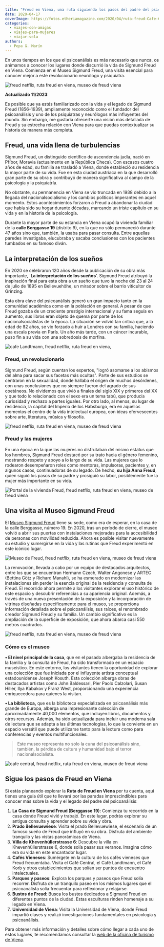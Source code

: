 ```yaml
---
title: "Freud en Viena, una ruta siguiendo los pasos del padre del psicoanálisis"
date: 2020-04-17
coverImage: https://fotos.etheriamagazine.com/2020/04/ruta-freud-Cafe-Central.jpg
categories: 
  - viajes-con-amigas
  - viajes-para-mujeres
  - viajar-sola
authors: 
  - Pepa G. Marín
---
```


En unos tiempos en los que el psicoanálisis es más necesario que nunca, os animamos a 
conocer los lugares donde discurrió la vida de Sigmund Freud en Viena. Comienza en el 
Museo Sigmund Freud, una visita esencial para conocer mejor a este revolucionario 
neurólogo y psiquiatra. 

![freud netflix, ruta freud en viena, museo de freud viena](https://fotos.etheriamagazine.com/2020/04/ruta-viena-Sigmund-Freud-900x688.jpg "Freud (1906): © Sigmund Freud Privatstiftung. Diván: © Gerald Zugmann. Entrada: © Florian Lierzer/ Sigmund Freud Foundation")

**Actualizado 11/2023** 

Es posible que ya estés familiarizado con la vida y el legado de Sigmund Freud 
(1856-1939), ampliamente reconocido como el fundador del psicoanálisis y uno de los 
psiquiatras y neurólogos más influyentes del mundo. Sin embargo, me gustaría ofrecerte 
una visión más detallada de Freud y su estrecha relación con Viena para que puedas 
contextualizar su historia de manera más completa. 

## Freud, una vida llena de turbulencias

Sigmund Freud, un distinguido científico de ascendencia judía, nació en Příbor, Moravia 
(actualmente en la República Checa). Con escasos cuatro años de edad, su familia se 
trasladó a Viena, donde estableció su residencia la mayor parte de su vida. Fue en esta 
ciudad austriaca en la que desarrolló gran parte de su obra y contribuyó de manera 
significativa al campo de la psicología y la psiquiatría. 

No obstante, su permanencia en Viena se vio truncada en 1938 debido a la llegada del 
nacionalsocialismo y los cambios políticos imperantes en aquel momento. Estos 
acontecimientos forzaron a Freud a abandonar la ciudad que había sido su hogar durante 
décadas, marcando un triste capítulo en su vida y en la historia de la psicología. 

Durante la mayor parte de su estancia en Viena ocupó la vivienda familiar de la **calle 
Berggasse 19** (distrito 9), en la que no sólo permaneció durante 47 años sino que, 
también, la usaba para pasar consulta. Entre aquellas paredes investigaba, elucubraba y 
sacaba conclusiones con los pacientes tumbados en su famoso diván. 

## La interpretación de los sueños

En 2020 se celebraron 120 años desde la publicación de su obra más importante, '**La 
interpretación de los sueños**'. Sigmund Freud atribuyó la inspiración final para esta 
obra a un sueño que tuvo la noche del 23 al 24 de julio de 1895 en Bellevuehöhe, un 
mirador sobre el barrio viticultor de Grinzing. 

Esta obra clave del psicoanálisis generó un gran impacto tanto en la comunidad académica 
como en la población en general. A pesar de que Freud gozaba de un creciente prestigio 
internacional y su fama seguía en aumento, sus libros eran objeto de quema por parte de 
los nacionalsocialistas de la época. La situación se volvió tan crítica que, a la edad 
de 82 años, se vio forzado a huir a Londres con su familia, haciendo una escala previa 
en París. Un año más tarde, con un cáncer incurable, puso fin a su vida con una 
sobredosis de morfina. 

![cafe Landtmann, freud netflix, ruta freud en viena,](https://fotos.etheriamagazine.com/2020/04/ruta-freud-Cafe-Landtmann-900x674.jpg "El Café Landtmann era uno de los favoritos de Freud.  © WienTourismus/Christian Stemper")

### Freud, un revolucionario

Sigmund Freud, según cuentan los expertos, "logró asomarse a los abismos del alma para 
sacar sus facetas más ocultas". Parte de sus estudios se centraron en la sexualidad, 
donde hallaba el origen de muchos desórdenes, con unas conclusiones que no siempre 
fueron del agrado de sus coetáneos. No olvidemos que vivió a finales del siglo XIX y 
primeros del XX y que todo lo relacionado con el sexo era un tema tabú, que producía 
curiosidad y rechazo a partes iguales. Por otro lado, al menos, su lugar de residencia, 
la capital del Imperio de los Habsburgo, era en aquellos momentos el centro de la vida 
intelectual europea, con ideas efervescentes sobre arte, literatura, música y filosofía. 

![freud netflix, ruta freud en viena, museo de freud viena](https://fotos.etheriamagazine.com/2020/04/Sigmund-Freud-1920-900x652.jpg "Freud (1920) y 'La interpretación de los sueños'. © Sigmund Freud Privatstiftung")

### Freud y las mujeres

En una época en la que las mujeres no disfrutaban del mismo estatus que los hombres, 
Sigmund Freud destacó por su trato hacia el género femenino, mostrando respeto y apoyo a 
lo largo de su vida. Las mujeres que lo rodearon desempeñaron roles como mentoras, 
impulsoras, pacientes y, en algunos casos, continuadoras de su legado. De hecho, **su 
hija Anna Freud**, quien siguió los pasos de su padre y prosiguió su labor, posiblemente 
fue la mujer más importante en su vida. 

![Portal de la vivienda Freud, freud netflix, ruta freud en viena, museo de freud viena](https://fotos.etheriamagazine.com/2020/04/ruta-freud-calle-berggasse-900x600.jpg "Portal de la vivienda y Museo de Freud. © Alexander Ch. Wulz/ Sigmund Freud Foundation")

## Una visita al Museo Sigmund Freud

El [Museo Sigmund Freud](https://www.freud-museum.at/en/) tiene su sede, como era de 
esperar, en la casa de la calle Berggasse, número 19. En 2020, tras un período de 
cierre, el museo volvió a abrir sus puertas con instalaciones mejoradas para la 
accesibilidad de personas con movilidad reducida. Ahora es posible visitar nuevamente su 
estudio y sumergirse en la vida y las rutinas que Freud experimentó en este icónico 
lugar. 

![Museo de Freud, freud netflix, ruta freud en viena, museo de freud viena](https://fotos.etheriamagazine.com/2020/04/ruta-freud-museo-849x1024.jpg "Entrada del Museo de Freud. © Qucumber.at")

La renovación, llevada a cabo por un equipo de destacados arquitectos, entre los que se 
encuentran Hermann Czech, Walter Angonese y ARTEC (Bettina Götz y Richard Manahl), se ha 
esmerado en modernizar las instalaciones sin perder la esencia original de la residencia 
y consulta de Freud. El recorrido ahora permite a los visitantes explorar el uso 
histórico de este espacio y descubrir referencias a su apariencia original. Además, a 
través de una nueva presentación de la exposición y la incorporación de vitrinas 
diseñadas específicamente para el museo, se proporciona información detallada sobre el 
psicoanálisis, sus raíces, el renombrado creador Sigmund Freud y su familia. Un cambio 
significativo es la ampliación de la superficie de exposición, que ahora abarca casi 550 
metros cuadrados. 

![freud netflix, ruta freud en viena, museo de freud viena](https://fotos.etheriamagazine.com/2020/04/ruta-freud-sala-espera-900x725.jpg "Sala de espera de la consulta de Freud. © Qucumber.at")

### Cómo es el museo

**• El nivel principal de la casa**, que en el pasado albergaba la residencia de la 
familia y la consulta de Freud, ha sido transformado en un espacio museístico. En este 
entorno, los visitantes tienen la oportunidad de explorar una colección que fue iniciada 
por el influyente artista conceptual estadounidense Joseph Kosuth. Esta colección 
alberga obras de destacados artistas como John Baldessari, Pier Paolo Calzolari, Susan 
Hiller, Ilya Kabakov y Franz West, proporcionando una experiencia enriquecedora para 
quienes la visitan. 

**• La biblioteca,** que es la biblioteca especializada en psicoanálisis más grande de 
Europa, alberga una impresionante colección de aproximadamente 40,000 elementos, que 
incluyen libros, documentos y otros recursos. Además, ha sido actualizada para incluir 
una moderna sala de lectura que se adapta a las últimas tecnologías, lo que la convierte 
en un espacio versátil que puede utilizarse tanto para la lectura como para conferencias 
y eventos multifuncionales. 

> Este museo representa no solo la cuna del psicoanálisis sino, también, la pérdida de 
> cultura y humanidad bajo el terror nacionalsocialista. 

![cafe central, freud netflix, ruta freud en viena, museo de freud viena](https://fotos.etheriamagazine.com/2020/04/ruta-freud-Cafe-Central-900x674.jpg "Café Central. © WienTourismus/Christian Stemper")

## Sigue los pasos de Freud en Viena

Si estás planeando explorar la **Ruta de Freud en Viena** por tu cuenta, aquí tienes una 
guía útil que te llevará por las paradas imprescindibles para conocer más sobre la vida 
y el legado del padre del psicoanálisis: 

1. **La Casa de Sigmund Freud (Berggasse 19)**: Comienza tu recorrido en la casa donde Freud vivió y trabajó. En este lugar, podrás explorar su antigua consulta y aprender sobre su vida y obra.
2. **Prado Bellevuewiese**: Visita el prado Bellevuewiese, el escenario de un famoso sueño de Freud que influyó en su obra. Disfruta del ambiente tranquilo y las vistas panorámicas de Viena.
3. **Villa de Khevenhüllerstrasse 6**: Descubre la villa en Khevenhüllerstrasse 6, donde solía pasar sus veranos. Imagina cómo era su vida en este encantador lugar.
4. **Cafés Vieneses**: Sumérgete en la cultura de los cafés vieneses que Freud frecuentaba. Visita el Café Central, el Café Landtmann, el Café Korb y otros establecimientos que solían ser puntos de encuentro intelectuales.
5. **Parques y paseos**: Explora los parques y paseos que Freud solía recorrer. Disfruta de un tranquilo paseo en los mismos lugares que el psicoanalista solía frecuentar para reflexionar y relajarse.
6. **Bustos de Freud**: Busca los bustos dedicados a Sigmund Freud en diferentes puntos de la ciudad. Estas esculturas rinden homenaje a su legado en Viena.
7. **Universidad de Viena**: Visita la Universidad de Viena, donde Freud impartió clases y realizó investigaciones fundamentales en psicología y psicoanálisis.

Para obtener más información y detalles sobre cómo llegar a cada uno de estos lugares, 
te recomendamos consultar la [web de la oficina de turismo de 
Viena](http://www.wien.info).
